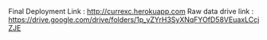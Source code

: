 Final Deployment Link :   http://currexc.herokuapp.com
Raw data drive link : https://drive.google.com/drive/folders/1p_yZYrH3SyXNqFYOfD58VEuaxLCcjZJE
